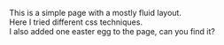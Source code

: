 This is a simple page with a mostly fluid layout.<br/>
Here I tried different css techniques.<br/>
I also added one easter egg to the page, can you find it?

